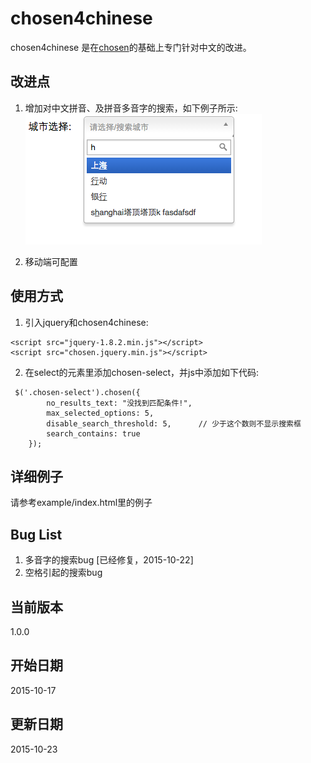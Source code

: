 # chosen4chinese
chosen4chinese 是在[chosen](https://github.com/harvesthq/chosen)的基础上专门针对中文的改进。

## 改进点
1. 增加对中文拼音、及拼音多音字的搜索，如下例子所示:  
![](doc/image/multipinyin.png "举例")

2. 移动端可配置

## 使用方式
1. 引入jquery和chosen4chinese:
```
<script src="jquery-1.8.2.min.js"></script>
<script src="chosen.jquery.min.js"></script>
```
2. 在select的元素里添加chosen-select，并js中添加如下代码:
```
 $('.chosen-select').chosen({
        no_results_text: "没找到匹配条件!",
        max_selected_options: 5,
        disable_search_threshold: 5,      // 少于这个数则不显示搜索框
        search_contains: true
    });
```
## 详细例子
请参考example/index.html里的例子

## Bug List
1. 多音字的搜索bug \[已经修复，2015-10-22]
2. 空格引起的搜索bug

## 当前版本
1.0.0

## 开始日期
2015-10-17

## 更新日期      
2015-10-23